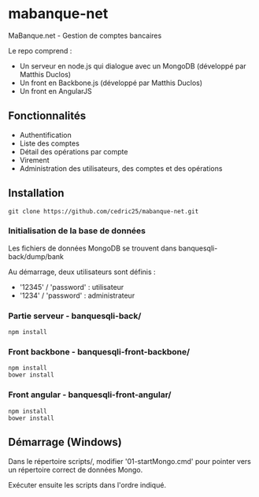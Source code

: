 # mabanque-net

MaBanque.net - Gestion de comptes bancaires

Le repo comprend :
* Un serveur en node.js qui dialogue avec un MongoDB (développé par Matthis Duclos)
* Un front en Backbone.js (développé par Matthis Duclos)
* Un front en AngularJS

## Fonctionnalités

* Authentification
* Liste des comptes
* Détail des opérations par compte
* Virement
* Administration des utilisateurs, des comptes et des opérations

## Installation

    git clone https://github.com/cedric25/mabanque-net.git

### Initialisation de la base de données

Les fichiers de données MongoDB se trouvent dans banquesqli-back/dump/bank

Au démarrage, deux utilisateurs sont définis :
* '12345' / 'password' : utilisateur
* '1234' / 'password'  : administrateur
    
### Partie serveur - banquesqli-back/

    npm install

### Front backbone - banquesqli-front-backbone/

    npm install
    bower install

### Front angular - banquesqli-front-angular/

    npm install
    bower install

## Démarrage (Windows)

Dans le répertoire scripts/, modifier '01-startMongo.cmd' pour pointer vers un répertoire correct de données Mongo.

Exécuter ensuite les scripts dans l'ordre indiqué.
